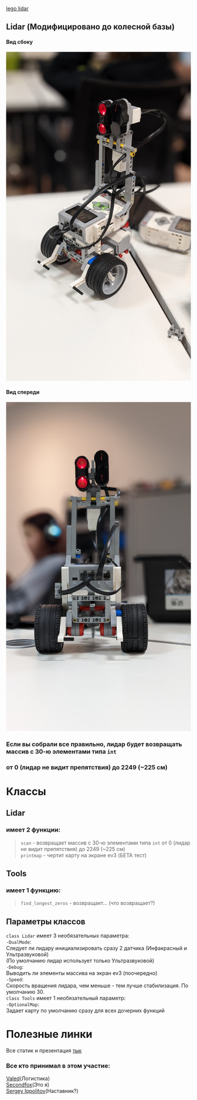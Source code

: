 [lego lidar](#)

## Lidar (Модифицировано до колесной базы)
#### Вид сбоку

![lidar](https://github.com/PersifoX/lidar/blob/main/READMEstatic/accb443b-1708-4169-b9df-2b96852cc43a.jfif)

#### Вид спереди

![lidar](https://github.com/PersifoX/lidar/blob/main/READMEstatic/3f2cf4cd-7b6c-4ba6-892d-91ff9aa191b8.jfif)

### Если вы собрали все правильно, лидар будет возвращать массив с 30-ю элементами типа <code>int</code>
### от 0 (лидар не видит препятствия) до 2249 (~225 см) <br>

Классы
======

## Lidar
### имеет 2 функции:
> <code>scan</code> - возвращает массив с 30-ю элементами типа <code>int</code> от 0 (лидар не видит препятствия) до 2249 (~225 см) <br>
> <code>printmap</code> - чертит карту на экране ev3 (БЕТА тест)

## Tools
### имеет 1 функцию:
> <code>find_longest_zeros</code> - возвращает... (что возвращает?)

Параметры классов
-----------------

<code>class Lidar</code> имеет 3 необязательных параметра:<br>
    <code>-DualMode</code>:<br>
        Следует ли лидару инициализировать сразу 2 датчика (Инфакрасный и Ультразвуковой)<br>
        (По умолчанию лидар использует только Ультразвуковой)<br>
    <code>-Debug</code>:<br>
        Выводить ли элементы массива на экран ev3 (поочередно)<br>
    <code>-Speed</code>:<br>
        Скорость вращения лидара, чем меньше - тем лучше стабилизация. По умолчанию 30.<br>
<code>class Tools</code> имеет 1 необязательный параметр:<br>
    <code>-OptionalMap</code>:<br>
        Задает карту по умолчанию сразу для всех дочерних функций<br>
     
     
Полезные линки
==============
Все статик и презентация [тык](https://drive.google.com/drive/folders/1POTgSskfk5JdrRK0sexyEhDVIWgNqfNM?usp=sharing)

### Все кто принимал в этом участие:
[Valed](#)(Логистика)<br>
[Secondfox](https://persifox.space/)(Это я)<br>
[Sergey Ippolitov](https://github.com/i-sergh)(Наставник?)
